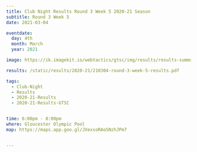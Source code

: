 ```yaml
---
title: Club Night Results Round 3 Week 5 2020-21 Season
subtitle: Round 3 Week 5
date: 2021-03-04

eventdate:
  day: 4th
  month: March
  year: 2021

image: https://ik.imagekit.io/webtactics/gtsc/img/results/results-summary-17.jpg

results: /static/results/2020-21/210304-round-3-week-5-results.pdf

tags:
  - Club-Night
  - Results
  - 2020-21-Results
  - 2020-21-Results-GTSC


time: 6:00pm - 8:00pm
where: Gloucester Olympic Pool
map: https://maps.app.goo.gl/JXexsoRAoSNzhJPm7


---
```





